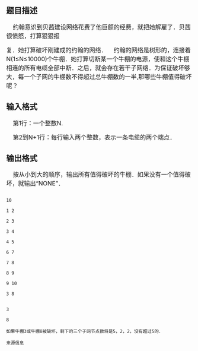 ## 题目描述

<div>
 <span style="font-size: medium">    约翰意识到贝茜建设网络花费了他巨额的经费，就把她解雇了．贝茜很愤怒，打算狠狠报</span>
</div>
<div>
 <span style="font-size: medium">复．她打算破坏刚建成的约翰的网络．    约翰的网络是树形的，连接着N(1≤N≤10000)个牛棚．她打算切断某一个牛棚的电源，使和这个牛棚相连的所有电缆全部中断．之后，就会存在若干子网络．为保证破坏够大，每一个子网的牛棚数不得超过总牛棚数的一半,那哪些牛棚值得破坏呢？</span>
</div>

## 输入格式

<div>
 <span style="font-size: medium">    第1行：一个整数N.</span>
</div>
<div>
 <span style="font-size: medium">    第2到N+1行：每行输入两个整数，表示一条电缆的两个端点．</span>
</div>

## 输出格式

<div>
 <span style="font-size: medium">    按从小到大的顺序，输出所有值得破坏的牛棚．如果没有一个值得破坏，就输出“NONE”．</span>
</div>

```input1
10
1 2
2 3
3 4
4 5
6 7
7 8
8 9
9 10
3 8
```
```output1
3
8
如果牛棚3或牛棚8被破坏，剩下的三个子网节点数将是5，2，2，没有超过5的．
来源信息
```
